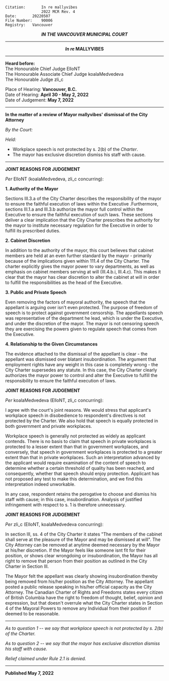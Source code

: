 	Citation:       In re mallyvibes
                	2022 MCR Rev. 4
	Date:		20220507
	File Number:	90006
	Registry:	Vancouver

<p align="center"><b><i>
				IN THE VANCOUVER MUNICIPAL COURT
</b></i>

---

<p align="center">  <i>   <b>  In re </i>MALLYVIBES	  </b>

---
	
**Heard before:**
<br> The Honourable Chief Judge ElloNT
<br> The Honourable Associate Chief Judge koalaMedvedeva
<br> The Honourable Judge zli_c

Place of Hearing: **Vancouver, B.C.**
<br>				Date of Hearing: **April 30 - May 2, 2022**
<br>				Date of Judgement: **May 7, 2022**

---

  **In the matter of a review of Mayor mallyvibes' dismissal of the City Attorney**
  
*By the Court:*
  
*Held:*
  
- Workplace speech is not protected by s. 2(b) of the *Charter*.
- The mayor has exclusive discretion dismiss his staff with cause.
  
---
  
**JOINT REASONS FOR JUDGEMENT**

  *Per* ElloNT (koalaMedvedeva, zli_c concurring):

**1. Authority of the Mayor**
  
Sections III.3.a of the City Charter describes the responsibility of the mayor to ensure the faithful execution of laws within the Executive .Furthermore, sections III.1.a and III.3.b authorize the mayor full control within the Executive to ensure the faithful execution of such laws. These sections deliver a clear implication that the City Charter prescribes the authority for the mayor to institute necessary regulation for the Executive in order to fulfill its prescribed duties.

**2. Cabinet Discretion**
  
In addition to the authority of the mayor, this court believes that cabinet members are held at an even further standard by the mayor - primarily because of the implications given within 111.4 of the City Charter. The charter explicitly gives the mayor power to vary departments, as well as emphasis on cabinet members serving at will (III.4.b.i, III.4.c). This makes it clear that the mayor has clear discretion to alter the cabinet at will in order to fulfill the responsibilities as the head of the Executive.

**3. Public and Private Speech**
  
Even removing the factors of mayoral authority, the speech that the appellant is arguing over isn't even protected. The purpose of freedom of speech is to protect against government censorship. The appellants speech was representative of the department he lead, which is under the Executive, and under the discretion of the mayor. The mayor is not censoring speech they are exercising the powers given to regulate speech that comes from the Executive.

**4. Relationship to the Given Circumstances**
  
The evidence attached to the dismissal of the appellant is clear - the appellant was dismissed over blatant insubordination. The argument that employment rights have any weight in this case is completely wrong - the City Charter supersedes any statute. In this case, the City Charter clearly authorizes the mayor power to control and alter the Executive to fulfill the responsibility to ensure the faithful execution of laws.
    
**JOINT REASONS FOR JUDGEMENT**
  
  *Per* koalaMedvedeva (ElloNT, zli_c concurring):
  
I agree with the court's joint reasons. We would stress that applicant's workplace speech in disobedience to respondent's directives is not protected by the Charter. We also hold that speech is equally protected in both government and private workplaces. 

Workplace speech is generally not protected as widely as applicant contends. There is no basis to claim that speech in private workplaces is protected to a lesser extent than that in government workplaces, and conversely, that speech in government workplaces is protected to a greater extent than that in private workplaces. Such an interpretation advanced by the applicant would require examination of the content of speech to determine whether a certain threshold of quality has been reached, and consequently, whether that speech should enjoy protection. Applicant has not proposed any test to make this determination, and we find this interpretation indeed unworkable.

In any case, respondent retains the perogative to choose and dismiss his staff with cause; in this case, insubordination. Analysis of justified infringement with respect to s. 1 is therefore unnecessary.
  
**JOINT REASONS FOR JUDGEMENT**
  
  *Per* zli_c (ElloNT, koalaMedvedeva concurring):

In section III, ss. 4 of the City Charter it states "The members of the cabinet shall serve at the pleasure of the Mayor and may be dismissed at will". The City Attorney can be removed at anytime deemed necessary by the Mayor at his/her discretion. If the Mayor feels like someone isnt fit for their position, or shows clear wrongdoing or insubordination, the Mayor has all right to remove that person from their position as outlined in the City Charter in Section III. 

The Mayor felt the appellant was clearly showing insubordination thereby being removed from his/her position as the City Attorney. The appellant posted a public release speaking in his/her official capacity as the City Attorney. The Canadian Charter of Rights and Freedoms states every citizen of British Columbia have the right to freedom of thought, belief, opinion and expression, but that doesn't overrule what the City Charter states in Section 4 of the Mayoral Powers to remove any Individual from their position if deemed to be reasonable.
  
---  
  
  *As to question 1 -- we say that workplace speech is not protected by s. 2(b) of the Charter.*

  *As to question 2 -- we say that the mayor has exclusive discretion dismiss his staff with cause.*
    
  *Relief claimed under Rule 2.1 is denied.*
  
---
  
  **Published May 7, 2022**
